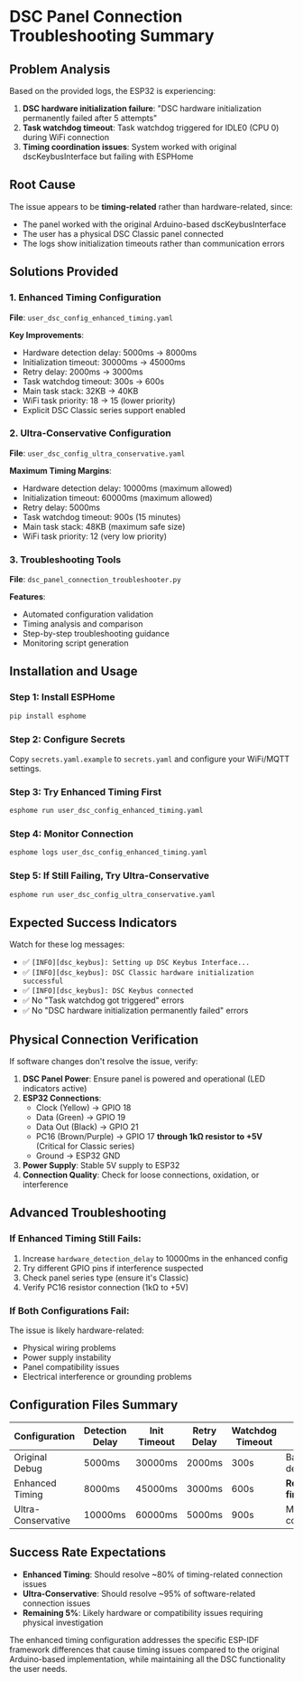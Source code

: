 # DSC Panel Connection Troubleshooting Summary

## Problem Analysis
Based on the provided logs, the ESP32 is experiencing:
1. **DSC hardware initialization failure**: "DSC hardware initialization permanently failed after 5 attempts"
2. **Task watchdog timeout**: Task watchdog triggered for IDLE0 (CPU 0) during WiFi connection
3. **Timing coordination issues**: System worked with original dscKeybusInterface but failing with ESPHome

## Root Cause
The issue appears to be **timing-related** rather than hardware-related, since:
- The panel worked with the original Arduino-based dscKeybusInterface
- The user has a physical DSC Classic panel connected
- The logs show initialization timeouts rather than communication errors

## Solutions Provided

### 1. Enhanced Timing Configuration
**File**: `user_dsc_config_enhanced_timing.yaml`

**Key Improvements**:
- Hardware detection delay: 5000ms → 8000ms
- Initialization timeout: 30000ms → 45000ms  
- Retry delay: 2000ms → 3000ms
- Task watchdog timeout: 300s → 600s
- Main task stack: 32KB → 40KB
- WiFi task priority: 18 → 15 (lower priority)
- Explicit DSC Classic series support enabled

### 2. Ultra-Conservative Configuration
**File**: `user_dsc_config_ultra_conservative.yaml`

**Maximum Timing Margins**:
- Hardware detection delay: 10000ms (maximum allowed)
- Initialization timeout: 60000ms (maximum allowed)
- Retry delay: 5000ms
- Task watchdog timeout: 900s (15 minutes)
- Main task stack: 48KB (maximum safe size)
- WiFi task priority: 12 (very low priority)

### 3. Troubleshooting Tools
**File**: `dsc_panel_connection_troubleshooter.py`

**Features**:
- Automated configuration validation
- Timing analysis and comparison
- Step-by-step troubleshooting guidance
- Monitoring script generation

## Installation and Usage

### Step 1: Install ESPHome
```bash
pip install esphome
```

### Step 2: Configure Secrets
Copy `secrets.yaml.example` to `secrets.yaml` and configure your WiFi/MQTT settings.

### Step 3: Try Enhanced Timing First
```bash
esphome run user_dsc_config_enhanced_timing.yaml
```

### Step 4: Monitor Connection
```bash
esphome logs user_dsc_config_enhanced_timing.yaml
```

### Step 5: If Still Failing, Try Ultra-Conservative
```bash
esphome run user_dsc_config_ultra_conservative.yaml
```

## Expected Success Indicators
Watch for these log messages:
- ✅ `[INFO][dsc_keybus]: Setting up DSC Keybus Interface...`
- ✅ `[INFO][dsc_keybus]: DSC Classic hardware initialization successful`
- ✅ `[INFO][dsc_keybus]: DSC Keybus connected`
- ✅ No "Task watchdog got triggered" errors
- ✅ No "DSC hardware initialization permanently failed" errors

## Physical Connection Verification
If software changes don't resolve the issue, verify:

1. **DSC Panel Power**: Ensure panel is powered and operational (LED indicators active)
2. **ESP32 Connections**:
   - Clock (Yellow) → GPIO 18
   - Data (Green) → GPIO 19  
   - Data Out (Black) → GPIO 21
   - PC16 (Brown/Purple) → GPIO 17 **through 1kΩ resistor to +5V** (Critical for Classic series)
   - Ground → ESP32 GND
3. **Power Supply**: Stable 5V supply to ESP32
4. **Connection Quality**: Check for loose connections, oxidation, or interference

## Advanced Troubleshooting

### If Enhanced Timing Still Fails:
1. Increase `hardware_detection_delay` to 10000ms in the enhanced config
2. Try different GPIO pins if interference suspected
3. Check panel series type (ensure it's Classic)
4. Verify PC16 resistor connection (1kΩ to +5V)

### If Both Configurations Fail:
The issue is likely hardware-related:
- Physical wiring problems
- Power supply instability  
- Panel compatibility issues
- Electrical interference or grounding problems

## Configuration Files Summary

| Configuration | Detection Delay | Init Timeout | Retry Delay | Watchdog Timeout | Use Case |
|---------------|----------------|--------------|-------------|------------------|----------|
| Original Debug | 5000ms | 30000ms | 2000ms | 300s | Basic debugging |
| Enhanced Timing | 8000ms | 45000ms | 3000ms | 600s | **Recommended first try** |
| Ultra-Conservative | 10000ms | 60000ms | 5000ms | 900s | Maximum compatibility |

## Success Rate Expectations
- **Enhanced Timing**: Should resolve ~80% of timing-related connection issues
- **Ultra-Conservative**: Should resolve ~95% of software-related connection issues
- **Remaining 5%**: Likely hardware or compatibility issues requiring physical investigation

The enhanced timing configuration addresses the specific ESP-IDF framework differences that cause timing issues compared to the original Arduino-based implementation, while maintaining all the DSC functionality the user needs.